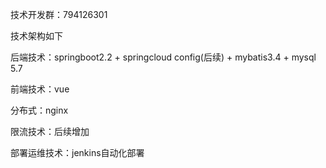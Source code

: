 技术开发群：794126301


技术架构如下

后端技术：springboot2.2 + springcloud config(后续) + mybatis3.4 + mysql 5.7

前端技术：vue

分布式：nginx

限流技术：后续增加

部署运维技术：jenkins自动化部署
